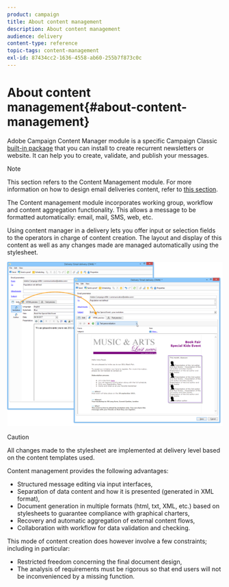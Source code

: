 ```yaml
---
product: campaign
title: About content management
description: About content management
audience: delivery
content-type: reference
topic-tags: content-management
exl-id: 87434cc2-1636-4558-ab60-255b7f873c0c
---
```

# About content management{#about-content-management}

Adobe Campaign Content Manager module is a specific Campaign Classic [built-in package](../../installation/using/installing-campaign-standard-packages.md) that you can install to create recurrent newsletters or website. It can help you to create, validate, and publish your messages.

>[!NOTE]
>
>This section refers to the Content Management module. For more information on how to design email deliveries content, refer to [this section](defining-the-email-content.md).

The Content management module incorporates working group, workflow and content aggregation functionality. This allows a message to be formatted automatically: email, mail, SMS, web, etc.

Using content manager in a delivery lets you offer input or selection fields to the operators in charge of content creation. The layout and display of this content as well as any changes made are managed automatically using the stylesheet.

![](assets/s_ncs_content_create_content_sample.png)

>[!CAUTION]
>
>All changes made to the stylesheet are implemented at delivery level based on the content templates used.

Content management provides the following advantages:

* Structured message editing via input interfaces,
* Separation of data content and how it is presented (generated in XML format),
* Document generation in multiple formats (html, txt, XML, etc.) based on stylesheets to guarantee compliance with graphical charters,
* Recovery and automatic aggregation of external content flows,
* Collaboration with workflow for data validation and checking.

This mode of content creation does however involve a few constraints; including in particular:

* Restricted freedom concerning the final document design,
* The analysis of requirements must be rigorous so that end users will not be inconvenienced by a missing function.
